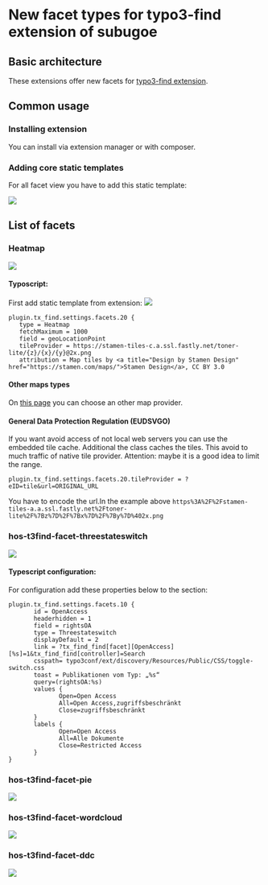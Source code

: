 # New facet types for typo3-find extension of subugoe

## Basic architecture

These extensions offer new facets for [typo3-find extension](https://github.com/subugoe/typo3-find). 

## Common usage
### Installing extension
You can install via extension manager or with composer.
### Adding core static templates
For all facet view you have to add this static template:

![](https://i.imgur.com/ShSRgs2.png)

## List of facets

### Heatmap

![](https://i.imgur.com/RH0oepr.png)

#### Typoscript:

First add static template from extension:
![](https://i.imgur.com/elosoQQ.png)

```
plugin.tx_find.settings.facets.20 {
   type = Heatmap
   fetchMaximum = 1000
   field = geoLocationPoint 
   tileProvider = https://stamen-tiles-c.a.ssl.fastly.net/toner-lite/{z}/{x}/{y}@2x.png
   attribution = Map tiles by <a title="Design by Stamen Design" href="https://stamen.com/maps/">Stamen Design</a>, CC BY 3.0
```
#### Other maps types

On [this page](https://leaflet-extras.github.io/leaflet-providers/preview/) you can choose an other map provider.

#### General Data Protection Regulation (EUDSVGO)
If you want avoid access of not local web servers you can use the embedded tile cache. Additional the class caches the tiles. This avoid to much traffic of native tile provider. Attention: maybe it is a good idea to limit the range.

```
plugin.tx_find.settings.facets.20.tileProvider = ?eID=tile&url=ORIGINAL_URL
```
You have to encode the url.In the example above `https%3A%2F%2Fstamen-tiles-a.a.ssl.fastly.net%2Ftoner-lite%2F%7Bz%7D%2F%7Bx%7D%2F%7By%7D%402x.png`

### hos-t3find-facet-threestateswitch

![](https://i.imgur.com/nZOk1ft.png)

#### Typescript configuration:

For configuration add these properties below to the section:
```
plugin.tx_find.settings.facets.10 {
       id = OpenAccess
       headerhidden = 1
       field = rightsOA
       type = Threestateswitch
       displayDefault = 2
       link = ?tx_find_find[facet][OpenAccess][%s]=1&tx_find_find[controller]=Search
       csspath= typo3conf/ext/discovery/Resources/Public/CSS/toggle-switch.css
       toast = Publikationen vom Typ: „%s“
       query=(rightsOA:%s)
       values {
              Open=Open Access
              All=Open Access,zugriffsbeschränkt
              Close=zugriffsbeschränkt
       }
       labels {
              Open=Open Access
              All=Alle Dokumente
              Close=Restricted Access 
       }
}
```
### hos-t3find-facet-pie

![](https://i.imgur.com/vejQE2M.png)

### hos-t3find-facet-wordcloud

![](https://i.imgur.com/g2FVhXE.png)

### hos-t3find-facet-ddc
![](https://i.imgur.com/7yyQNYf.png)
